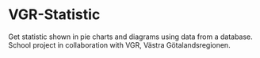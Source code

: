 VGR-Statistic
=============

Get statistic shown in pie charts and diagrams using data from a database.<br>
School project in collaboration with VGR, Västra Götalandsregionen.
